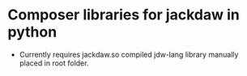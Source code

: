 # Composer libraries for jackdaw in python
- Currently requires jackdaw.so compiled jdw-lang library manually placed in
	root folder.
